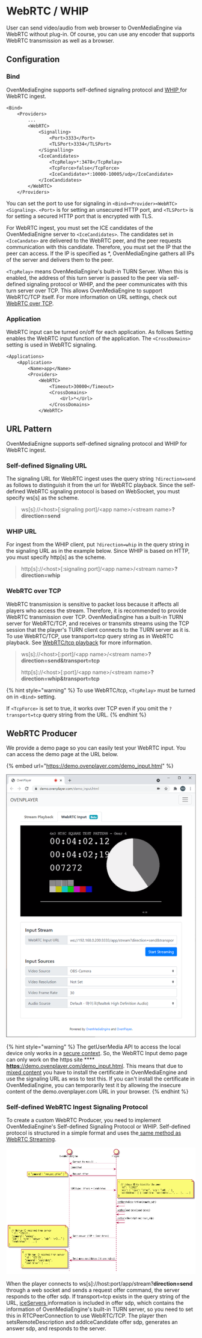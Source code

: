 # WebRTC / WHIP

User can send video/audio from web browser to OvenMediaEngine via WebRTC without plug-in. Of course, you can use any encoder that supports WebRTC transmission as well as a browser.

## Configuration

### Bind

OvenMediaEngine supports self-defined signaling protocol and [WHIP ](https://datatracker.ietf.org/doc/draft-ietf-wish-whip/)for WebRTC ingest.&#x20;

```markup
<Bind>
	<Providers>
		...
		<WebRTC>
			<Signalling>
				<Port>3333</Port>
				<TLSPort>3334</TLSPort>
			</Signalling>
			<IceCandidates>
				<TcpRelay>*:3478</TcpRelay>
				<TcpForce>false</TcpForce>
				<IceCandidate>*:10000-10005/udp</IceCandidate>
			</IceCandidates>
		</WebRTC>
	</Providers>
```

You can set the port to use for signaling in `<Bind><Provider><WebRTC><Signaling>`. `<Port>` is for setting an unsecured HTTP port, and `<TLSPort>` is for setting a secured HTTP port that is encrypted with TLS.&#x20;

For WebRTC ingest, you must set the ICE candidates of the OvenMediaEnigne server to `<IceCandidates>`. The candidates set in `<IceCandate>` are delivered to the WebRTC peer, and the peer requests communication with this candidate. Therefore, you must set the IP that the peer can access. If the IP is specified as \*, OvenMediaEngine gathers all IPs of the server and delivers them to the peer.

`<TcpRelay>` means OvenMediaEngine's built-in TURN Server. When this is enabled, the address of this turn server is passed to the peer via self-defined signaling protocol or WHIP, and the peer communicates with this turn server over TCP. This allows OvenMediaEngine to support WebRTC/TCP itself. For more information on URL settings, check out [WebRTC over TCP](webrtc-beta.md#webrtc-over-tcp).

### Application

WebRTC input can be turned on/off for each application. As follows Setting enables the WebRTC input function of the application. The `<CrossDomains>` setting is used in WebRTC signaling.

```markup
<Applications>
	<Application>
		<Name>app</Name>
		<Providers>
			<WebRTC>
				<Timeout>30000</Timeout>
				<CrossDomains>
					<Url>*</Url>
				</CrossDomains>
			</WebRTC>
```

## URL Pattern

OvenMediaEnigne supports self-defined signaling protocol and WHIP for WebRTC ingest.

### Self-defined Signaling URL

The signaling URL for WebRTC ingest uses the query string `?direction=send` as follows to distinguish it from the url for WebRTC playback. Since the self-defined WebRTC signaling protocol is based on WebSocket, you must specify ws\[s] as the scheme.

> ws\[s]://\<host>\[:signaling port]/\<app name>/\<stream name>**?direction=send**

### WHIP URL

For ingest from the WHIP client, put `?direction=whip` in the query string in the signaling URL as in the example below. Since WHIP is based on HTTP, you must specify http\[s] as the scheme.

> http\[s]://\<host>\[:signaling port]/\<app name>/\<stream name>**?direction=whip**

### WebRTC over TCP

WebRTC transmission is sensitive to packet loss because it affects all players who access the stream. Therefore, it is recommended to provide WebRTC transmission over TCP. OvenMediaEngine has a built-in TURN server for WebRTC/TCP, and receives or transmits streams using the TCP session that the player's TURN client connects to the TURN server as it is. To use WebRTC/TCP, use transport=tcp query string as in WebRTC playback. See [WebRTC/tcp playback](../streaming/webrtc-publishing.md#webrtc-over-tcp) for more information.

> ws\[s]://\<host>\[:port]/\<app name>/\<stream name>**?direction=send\&transport=tcp**
>
> http\[s]://\<host>\[:port]/\<app name>/\<stream name>**?direction=whip\&transport=tcp**

{% hint style="warning" %}
To use WebRTC/tcp, `<TcpRelay>` must be turned on in `<Bind>` setting.&#x20;

If `<TcpForce>` is set to true, it works over TCP even if you omit the `?transport=tcp` query string from the URL.
{% endhint %}

## WebRTC Producer

We provide a demo page so you can easily test your WebRTC input. You can access the demo page at the URL below.

{% embed url="https://demo.ovenplayer.com/demo_input.html" %}

![](<../.gitbook/assets/image (4) (1).png>)

{% hint style="warning" %}
The getUserMedia API to access the local device only works in a [secure context](https://developer.mozilla.org/en-US/docs/Web/API/MediaDevices/getUserMedia#privacy\_and\_security). So, the WebRTC Input demo page can only work on the https site \*\*\*\* [**https**://demo.ovenplayer.com/demo\_input.html](https://demo.ovenplayer.com/demo\_input.html). This means that due to [mixed content](https://developer.mozilla.org/en-US/docs/Web/Security/Mixed\_content) you have to install the certificate in OvenMediaEngine and use the signaling URL as wss to test this. If you can't install the certificate in OvenMediaEngine, you can temporarily test it by allowing the insecure content of the demo.ovenplayer.com URL in your browser.
{% endhint %}

### Self-defined WebRTC Ingest Signaling Protocol

To create a custom WebRTC Producer, you need to implement OvenMediaEngine's Self-defined Signaling Protocol or WHIP. Self-defined protocol is structured in a simple format and uses the[ same method as WebRTC Streaming](../streaming/webrtc-publishing.md#signalling-protocol).

![](<../.gitbook/assets/image (10) (1).png>)

When the player connects to ws\[s]://host:port/app/stream?**direction=send** through a web socket and sends a request offer command, the server responds to the offer sdp. If transport=tcp exists in the query string of the URL, [iceServers ](https://developer.mozilla.org/en-US/docs/Web/API/RTCIceServer)information is included in offer sdp, which contains the information of OvenMediaEngine's built-in TURN server, so you need to set this in RTCPeerConnection to use WebRTC/TCP. The player then setsRemoteDescription and addIceCandidate offer sdp, generates an answer sdp, and responds to the server.
